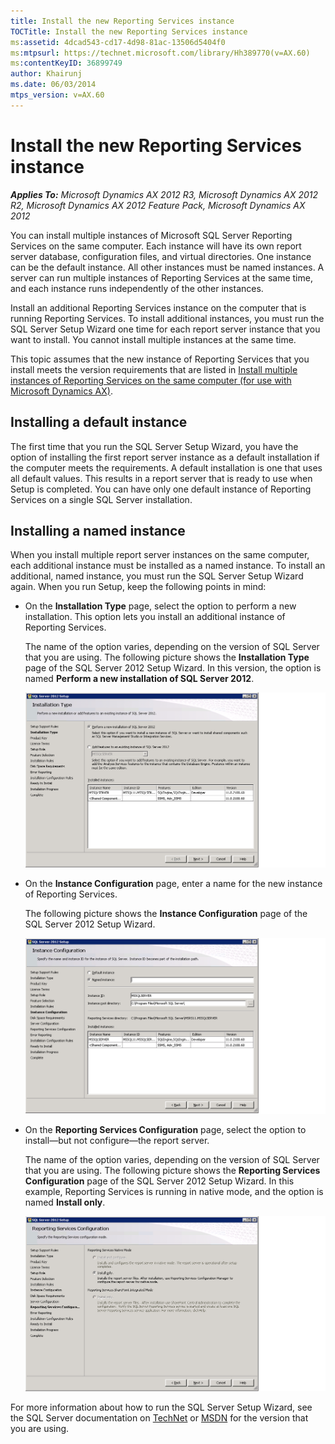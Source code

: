 ```yaml
---
title: Install the new Reporting Services instance
TOCTitle: Install the new Reporting Services instance
ms:assetid: 4dcad543-cd17-4d98-81ac-13506d5404f0
ms:mtpsurl: https://technet.microsoft.com/library/Hh389770(v=AX.60)
ms:contentKeyID: 36899749
author: Khairunj
ms.date: 06/03/2014
mtps_version: v=AX.60
---
```


# Install the new Reporting Services instance 


_**Applies To:** Microsoft Dynamics AX 2012 R3, Microsoft Dynamics AX 2012 R2, Microsoft Dynamics AX 2012 Feature Pack, Microsoft Dynamics AX 2012_

You can install multiple instances of Microsoft SQL Server Reporting Services on the same computer. Each instance will have its own report server database, configuration files, and virtual directories. One instance can be the default instance. All other instances must be named instances. A server can run multiple instances of Reporting Services at the same time, and each instance runs independently of the other instances.

Install an additional Reporting Services instance on the computer that is running Reporting Services. To install additional instances, you must run the SQL Server Setup Wizard one time for each report server instance that you want to install. You cannot install multiple instances at the same time.

This topic assumes that the new instance of Reporting Services that you install meets the version requirements that are listed in [Install multiple instances of Reporting Services on the same computer (for use with Microsoft Dynamics AX)](install-multiple-instances-of-reporting-services-on-the-same-computer-for-use-with-microsoft-dynamics-ax.md).

## Installing a default instance

The first time that you run the SQL Server Setup Wizard, you have the option of installing the first report server instance as a default installation if the computer meets the requirements. A default installation is one that uses all default values. This results in a report server that is ready to use when Setup is completed. You can have only one default instance of Reporting Services on a single SQL Server installation.

## Installing a named instance

When you install multiple report server instances on the same computer, each additional instance must be installed as a named instance. To install an additional, named instance, you must run the SQL Server Setup Wizard again. When you run Setup, keep the following points in mind:

  - On the **Installation Type** page, select the option to perform a new installation. This option lets you install an additional instance of Reporting Services.
    
    The name of the option varies, depending on the version of SQL Server that you are using. The following picture shows the **Installation Type** page of the SQL Server 2012 Setup Wizard. In this version, the option is named **Perform a new installation of SQL Server 2012**.
    
    ![Installation Type page](images/Hh389770.BI_A(AX.60).png "Installation Type page")

  - On the **Instance Configuration** page, enter a name for the new instance of Reporting Services.
    
    The following picture shows the **Instance Configuration** page of the SQL Server 2012 Setup Wizard.
    
    ![Instance Configuration page](images/Hh389770.BI_SQLSetup_InstanceConfig(AX.60).png "Instance Configuration page")

  - On the **Reporting Services Configuration** page, select the option to install—but not configure—the report server.
    
    The name of the option varies, depending on the version of SQL Server that you are using. The following picture shows the **Reporting Services Configuration** page of the SQL Server 2012 Setup Wizard. In this example, Reporting Services is running in native mode, and the option is named **Install only**.
    
    ![Reporting Services Configuration page](images/Hh389770.BI_SQLSetup_SSRSConfig(AX.60).png "Reporting Services Configuration page")

For more information about how to run the SQL Server Setup Wizard, see the SQL Server documentation on [TechNet](http://technet.microsoft.com/en-us/library/bb545450\(v=msdn.10+\).aspx) or [MSDN](http://msdn.microsoft.com/en-us/library/bb545450\(v=msdn.10+\).aspx) for the version that you are using.

  


